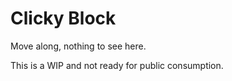 # Clicky Block

Move along, nothing to see here.

This is a WIP and not ready for public consumption.
